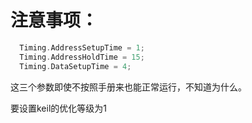 # 注意事项：

```C
  Timing.AddressSetupTime = 1;
  Timing.AddressHoldTime = 15;
  Timing.DataSetupTime = 4;
```

这三个参数即使不按照手册来也能正常运行，不知道为什么。



要设置keil的优化等级为1